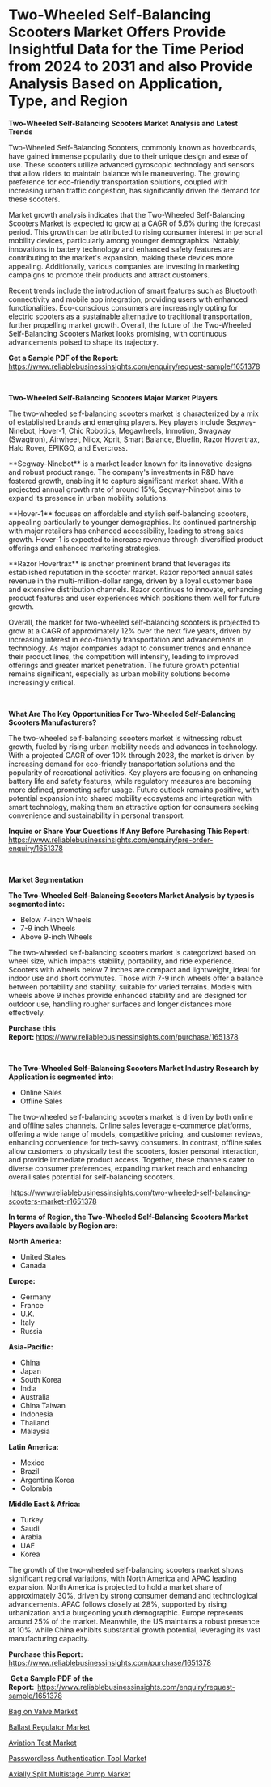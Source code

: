 <p><h1>Two-Wheeled Self-Balancing Scooters Market Offers Provide Insightful Data for the Time Period from 2024 to 2031 and also Provide Analysis Based on Application, Type, and Region</h1></p><p><strong>Two-Wheeled Self-Balancing Scooters Market Analysis and Latest Trends</strong></p>
<p><p>Two-Wheeled Self-Balancing Scooters, commonly known as hoverboards, have gained immense popularity due to their unique design and ease of use. These scooters utilize advanced gyroscopic technology and sensors that allow riders to maintain balance while maneuvering. The growing preference for eco-friendly transportation solutions, coupled with increasing urban traffic congestion, has significantly driven the demand for these scooters.</p><p>Market growth analysis indicates that the Two-Wheeled Self-Balancing Scooters Market is expected to grow at a CAGR of 5.6% during the forecast period. This growth can be attributed to rising consumer interest in personal mobility devices, particularly among younger demographics. Notably, innovations in battery technology and enhanced safety features are contributing to the market's expansion, making these devices more appealing. Additionally, various companies are investing in marketing campaigns to promote their products and attract customers.</p><p>Recent trends include the introduction of smart features such as Bluetooth connectivity and mobile app integration, providing users with enhanced functionalities. Eco-conscious consumers are increasingly opting for electric scooters as a sustainable alternative to traditional transportation, further propelling market growth. Overall, the future of the Two-Wheeled Self-Balancing Scooters Market looks promising, with continuous advancements poised to shape its trajectory.</p></p>
<p><strong>Get a Sample PDF of the Report:&nbsp;</strong> <a href="https://www.reliablebusinessinsights.com/enquiry/request-sample/1651378?utm_campaign=41&utm_medium=2&utm_source=Github&utm_content=ia&utm_term=18112024&utm_id=two-wheeled-self-balancing-scooters">https://www.reliablebusinessinsights.com/enquiry/request-sample/1651378</a></p>
<p>&nbsp;</p>
<p><strong>Two-Wheeled Self-Balancing Scooters Major Market Players</strong></p>
<p><p>The two-wheeled self-balancing scooters market is characterized by a mix of established brands and emerging players. Key players include Segway-Ninebot, Hover-1, Chic Robotics, Megawheels, Inmotion, Swagway (Swagtron), Airwheel, Nilox, Xprit, Smart Balance, Bluefin, Razor Hovertrax, Halo Rover, EPIKGO, and Evercross.</p><p>**Segway-Ninebot** is a market leader known for its innovative designs and robust product range. The company's investments in R&D have fostered growth, enabling it to capture significant market share. With a projected annual growth rate of around 15%, Segway-Ninebot aims to expand its presence in urban mobility solutions.</p><p>**Hover-1** focuses on affordable and stylish self-balancing scooters, appealing particularly to younger demographics. Its continued partnership with major retailers has enhanced accessibility, leading to strong sales growth. Hover-1 is expected to increase revenue through diversified product offerings and enhanced marketing strategies.</p><p>**Razor Hovertrax** is another prominent brand that leverages its established reputation in the scooter market. Razor reported annual sales revenue in the multi-million-dollar range, driven by a loyal customer base and extensive distribution channels. Razor continues to innovate, enhancing product features and user experiences which positions them well for future growth.</p><p>Overall, the market for two-wheeled self-balancing scooters is projected to grow at a CAGR of approximately 12% over the next five years, driven by increasing interest in eco-friendly transportation and advancements in technology. As major companies adapt to consumer trends and enhance their product lines, the competition will intensify, leading to improved offerings and greater market penetration. The future growth potential remains significant, especially as urban mobility solutions become increasingly critical.</p></p>
<p>&nbsp;</p>
<p><strong>What Are The Key Opportunities For Two-Wheeled Self-Balancing Scooters Manufacturers?</strong></p>
<p><p>The two-wheeled self-balancing scooters market is witnessing robust growth, fueled by rising urban mobility needs and advances in technology. With a projected CAGR of over 10% through 2028, the market is driven by increasing demand for eco-friendly transportation solutions and the popularity of recreational activities. Key players are focusing on enhancing battery life and safety features, while regulatory measures are becoming more defined, promoting safer usage. Future outlook remains positive, with potential expansion into shared mobility ecosystems and integration with smart technology, making them an attractive option for consumers seeking convenience and sustainability in personal transport.</p></p>
<p><strong>Inquire or Share Your Questions If Any Before Purchasing This Report:</strong> <a href="https://www.reliablebusinessinsights.com/enquiry/pre-order-enquiry/1651378?utm_campaign=41&utm_medium=2&utm_source=Github&utm_content=ia&utm_term=18112024&utm_id=two-wheeled-self-balancing-scooters">https://www.reliablebusinessinsights.com/enquiry/pre-order-enquiry/1651378</a></p>
<p>&nbsp;</p>
<p><strong>Market Segmentation</strong></p>
<p><strong>The Two-Wheeled Self-Balancing Scooters Market Analysis by types is segmented into:</strong></p>
<p><ul><li>Below 7-inch Wheels</li><li>7-9 inch Wheels</li><li>Above 9-inch Wheels</li></ul></p>
<p><p>The two-wheeled self-balancing scooters market is categorized based on wheel size, which impacts stability, portability, and ride experience. Scooters with wheels below 7 inches are compact and lightweight, ideal for indoor use and short commutes. Those with 7-9 inch wheels offer a balance between portability and stability, suitable for varied terrains. Models with wheels above 9 inches provide enhanced stability and are designed for outdoor use, handling rougher surfaces and longer distances more effectively.</p></p>
<p><strong>Purchase this Report:&nbsp;</strong><a href="https://www.reliablebusinessinsights.com/purchase/1651378?utm_campaign=41&utm_medium=2&utm_source=Github&utm_content=ia&utm_term=18112024&utm_id=two-wheeled-self-balancing-scooters">https://www.reliablebusinessinsights.com/purchase/1651378</a></p>
<p>&nbsp;</p>
<p><strong>The Two-Wheeled Self-Balancing Scooters Market Industry Research by Application is segmented into:</strong></p>
<p><ul><li>Online Sales</li><li>Offline Sales</li></ul></p>
<p><p>The two-wheeled self-balancing scooters market is driven by both online and offline sales channels. Online sales leverage e-commerce platforms, offering a wide range of models, competitive pricing, and customer reviews, enhancing convenience for tech-savvy consumers. In contrast, offline sales allow customers to physically test the scooters, foster personal interaction, and provide immediate product access. Together, these channels cater to diverse consumer preferences, expanding market reach and enhancing overall sales potential for self-balancing scooters.</p></p>
<p><a href="https://www.reliablebusinessinsights.com/two-wheeled-self-balancing-scooters-market-r1651378?utm_campaign=41&utm_medium=2&utm_source=Github&utm_content=ia&utm_term=18112024&utm_id=two-wheeled-self-balancing-scooters">&nbsp;https://www.reliablebusinessinsights.com/two-wheeled-self-balancing-scooters-market-r1651378</a></p>
<p><strong>In terms of Region, the Two-Wheeled Self-Balancing Scooters Market Players available by Region are:</strong></p>
<p>
    <p> <strong> North America: </strong>
        <ul>
            <li>United States</li>
            <li>Canada</li>
        </ul>
        </p> 
    <p> <strong> Europe: </strong>
        <ul>
            <li>Germany</li>
            <li>France</li>
            <li>U.K.</li>
            <li>Italy</li>
            <li>Russia</li>
        </ul>
        </p> 
    <p> <strong> Asia-Pacific: </strong>
        <ul>
            <li>China</li>
            <li>Japan</li>
            <li>South Korea</li>
            <li>India</li>
            <li>Australia</li>
            <li>China Taiwan</li>
            <li>Indonesia</li>
            <li>Thailand</li>
            <li>Malaysia</li>
        </ul>
        </p> 
    <p> <strong> Latin America: </strong>
        <ul>
            <li>Mexico</li>
            <li>Brazil</li>
            <li>Argentina Korea</li>
            <li>Colombia</li>
        </ul>
        </p> 
    <p> <strong> Middle East & Africa: </strong>
        <ul>
            <li>Turkey</li>
            <li>Saudi</li>
            <li>Arabia</li>
            <li>UAE</li>
            <li>Korea</li>
        </ul>
    </p>
    </p>
<p><p>The growth of the two-wheeled self-balancing scooters market shows significant regional variations, with North America and APAC leading expansion. North America is projected to hold a market share of approximately 30%, driven by strong consumer demand and technological advancements. APAC follows closely at 28%, supported by rising urbanization and a burgeoning youth demographic. Europe represents around 25% of the market. Meanwhile, the US maintains a robust presence at 10%, while China exhibits substantial growth potential, leveraging its vast manufacturing capacity.</p></p>
<p><strong>Purchase this Report: </strong><a href="https://www.reliablebusinessinsights.com/purchase/1651378?utm_campaign=41&utm_medium=2&utm_source=Github&utm_content=ia&utm_term=18112024&utm_id=two-wheeled-self-balancing-scooters">https://www.reliablebusinessinsights.com/purchase/1651378</a></p>
<p>&nbsp;<strong>Get a Sample PDF of the Report:&nbsp;&nbsp;</strong><a href="https://www.reliablebusinessinsights.com/enquiry/request-sample/1651378?utm_campaign=41&utm_medium=2&utm_source=Github&utm_content=ia&utm_term=18112024&utm_id=two-wheeled-self-balancing-scooters">https://www.reliablebusinessinsights.com/enquiry/request-sample/1651378</a></p>
<p><strong></strong></p>
<p><p><a href="https://issuu.com/reportprime-2/docs/bag-on-valve-market-size-2030.pptx_261d0e6df0ac21?utm_campaign=41&utm_medium=2&utm_source=Github&utm_content=ia&utm_term=18112024&utm_id=two-wheeled-self-balancing-scooters">Bag on Valve Market</a></p><p><a href="https://www.linkedin.com/pulse/competitive-intelligence-ballast-regulator-market-key-players-v9pvf?utm_campaign=41&utm_medium=2&utm_source=Github&utm_content=ia&utm_term=18112024&utm_id=two-wheeled-self-balancing-scooters">Ballast Regulator Market</a></p><p><a href="https://issuu.com/reportprime-2/docs/aviation-test-market-size-2030.pptx_1d94ba730a7f95?utm_campaign=41&utm_medium=2&utm_source=Github&utm_content=ia&utm_term=18112024&utm_id=two-wheeled-self-balancing-scooters">Aviation Test Market</a></p><p><a href="https://github.com/nicoletavirag/Market-Research-Report-List-5/blob/main/passwordless-authentication-tool-market.md?utm_campaign=41&utm_medium=2&utm_source=Github&utm_content=ia&utm_term=18112024&utm_id=two-wheeled-self-balancing-scooters">Passwordless Authentication Tool Market</a></p><p><a href="https://www.linkedin.com/pulse/evaluating-axially-split-multistage-pump-market-trends-growth-qenzf?utm_campaign=41&utm_medium=2&utm_source=Github&utm_content=ia&utm_term=18112024&utm_id=two-wheeled-self-balancing-scooters">Axially Split Multistage Pump Market</a></p></p>
